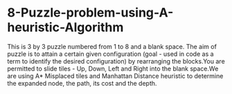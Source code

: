 # 8-Puzzle-problem-using-A-heuristic-Algorithm
This is 3 by 3 puzzle numbered from 1 to 8 and a blank space. The aim of puzzle is to attain a certain given configuration (goal - used in code as a term to identify the desired configuration) by rearranging the blocks.You are permitted to slide tiles - Up, Down, Left and Right into the blank space.We are using A* Misplaced tiles and Manhattan Distance heuristic to determine the expanded node, the path, its cost and the depth.
